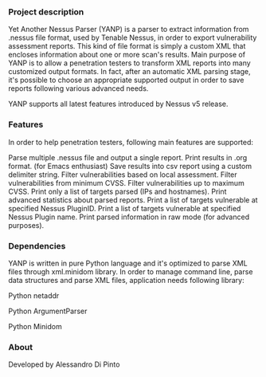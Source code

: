 <h3>Project description</h3>

Yet Another Nessus Parser (YANP) is a parser to extract information from .nessus file format, used by Tenable Nessus, in order to export vulnerability assessment reports. This kind of file format is simply a custom XML that encloses information about one or more scan's results. Main purpose of YANP is to allow a penetration testers to transform XML reports into many customized output formats. In fact, after an automatic XML parsing stage, it's possible to choose an appropriate supported output in order to save reports following various advanced needs.

YANP supports all latest features introduced by Nessus v5 release.

<h3>Features</h3>

In order to help penetration testers, following main features are supported:

Parse multiple .nessus file and output a single report.
Print results in .org format. (for Emacs enthusiast)
Save results into csv report using a custom delimiter string.
Filter vulnerabilities based on local assessment.
Filter vulnerabilities from minimum CVSS.
Filter vulnerabilities up to maximum CVSS.
Print only a list of targets parsed (IPs and hostnames).
Print advanced statistics about parsed reports.
Print a list of targets vulnerable at specified Nessus PluginID.
Print a list of targets vulnerable at specified Nessus Plugin name.
Print parsed information in raw mode (for advanced purposes).

<h3>Dependencies</h3>

YANP is written in pure Python language and it's optimized to parse XML files through xml.minidom library. In order to manage command line, parse data structures and parse XML files, application needs following library:

Python netaddr

Python ArgumentParser

Python Minidom

<h3>About</h3>

Developed by Alessandro Di Pinto
